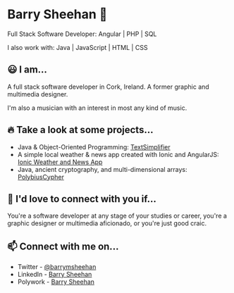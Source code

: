 # Barry Sheehan 👋
Full Stack Software Developer: Angular | PHP | SQL

I also work with: Java | JavaScript | HTML | CSS

## 😃 I am...
A full stack software developer in Cork, Ireland. A former graphic and multimedia designer.

I'm also a musician with an interest in most any kind of music.

## 🔥 Take a look at some projects...
- Java & Object-Oriented Programming: [TextSimplifier](https://github.com/barrymsheehan/TextSimplifier)
- A simple local weather & news app created with Ionic and AngularJS: [Ionic Weather and News App](https://github.com/barrymsheehan/ionic-weather-and-news-app)
- Java, ancient cryptography, and multi-dimensional arrays: [PolybiusCypher](https://github.com/barrymsheehan/PolybiusCypher)

## 🤝 I'd love to connect with you if...
You're a software developer at any stage of your studies or career, you're a graphic designer or multimedia aficionado, or you're just good craic.

## 📫 Connect with me on...
- Twitter - [@barrymsheehan](https://twitter.com/barrymsheehan)
- LinkedIn - [Barry Sheehan](https://www.linkedin.com/in/barrymsheehan/)
- Polywork - [Barry Sheehan](https://www.polywork.com/barry_sheehan)

